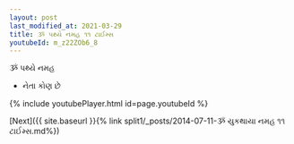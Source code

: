 ```yaml
---
layout: post
last_modified_at: 2021-03-29
title: ૐ પથ્યે નમહ ૧૧ ટાઈમ્સ
youtubeId: m_z22ZOb6_8
---
```

 
 
 ૐ પથ્યે નમહ  
 
 -  નેતા કોણ છે 
 
  
 
  
 
 
 
 
 
 


{% include youtubePlayer.html id=page.youtubeId %}
 
[Next]({{ site.baseurl }}{% link  split1/_posts/2014-07-11-ૐ યુકથાયા નમહ ૧૧ ટાઈમ્સ.md%})
 
